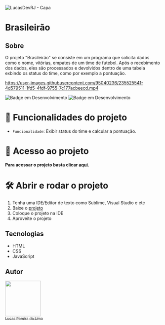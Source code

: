 ![LucasDevRJ - Capa](https://user-images.githubusercontent.com/95040236/147415952-3be56c26-f85d-4489-bb6b-e32128ac7ce3.png)

# Brasileirão

## Sobre
O projeto "Brasileirão" se consiste em um programa que solicita dados como o nome, vitórias, empates de um time de futebol. Após o recebimento dos dados, eles são processados e devolvidos dentro de uma tabela exbindo os status do time, como por exemplo a pontuação.

https://user-images.githubusercontent.com/95040236/235525541-4d579511-1fd5-4fdf-9755-7c177acbeecd.mp4

![Badge em Desenvolvimento](http://img.shields.io/static/v1?label=STATUS&message=%20Finalizado&color=GREEN&style=for-the-badge)
![Badge em Desenvolvimento](http://img.shields.io/static/v1?label=Desenvolvedor&message=%20LucasDevRJ&color=GREEN&style=for-the-badge)

# :hammer: Funcionalidades do projeto
- `Funcionalidade`: Exibir status do time e calcular a pontuação.

# 📁 Acesso ao projeto
**Para acessar o projeto basta clicar <a href="https://brasileirao-kappa.vercel.app/">aqui</a>.**

# 🛠️ Abrir e rodar o projeto
1. Tenha uma IDE/Editor de texto como Sublime, Visual Studio e etc
2. Baixe o <a href="https://github.com/LucasDevRJ/brasileirao/archive/refs/heads/main.zip">projeto</a>
3. Coloque o projeto na IDE
4. Aproveite o projeto

## Tecnologias
- HTML
- CSS
- JavaScript

## Autor
[<img src="https://avatars.githubusercontent.com/u/95040236?v=4" width=115><br><sub>Lucas Pereira de Lima</sub>](https://github.com/LucasDevRJ)
